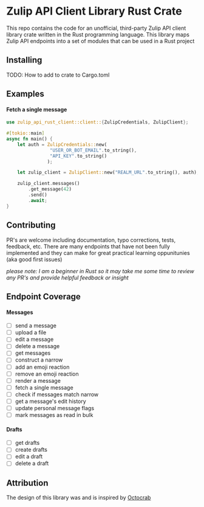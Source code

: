 # Zulip API Client Library Rust Crate

This repo contains the code for an unofficial, third-party Zulip API client library crate written in the Rust programming language. This library maps Zulip API endpoints into a set of modules that can be used in a Rust project

## Installing

TODO: How to add to crate to Cargo.toml

## Examples

#### Fetch a single message

```rust
use zulip_api_rust_client::client::{ZulipCredentials, ZulipClient};

#[tokio::main]
async fn main() {
    let auth = ZulipCredentials::new(
                "USER_OR_BOT_EMAIL".to_string(),
                "API_KEY".to_string()
               );

    let zulip_client = ZulipClient::new("REALM_URL".to_string(), auth); 

    zulip_client.messages()
        .get_message(42)
        .send()
        .await;
}
```

## Contributing

PR's are welcome including documentation, typo corrections, tests, feedback, etc. There are many endpoints that have not been fully implemented and they can make for great practical learning oppunitunies (aka good first issues)

*please note: I am a beginner in Rust so it may take me some time to review any PR's and provide helpful feedback or insight*

## Endpoint Coverage

#### Messages

- [ ] send a message
- [ ] upload a file
- [ ] edit a message
- [ ] delete a message
- [ ] get messages
- [ ] construct a narrow
- [ ] add an emoji reaction
- [ ] remove an emoji reaction
- [ ] render a message
- [ ] fetch a single message
- [ ] check if messages match narrow
- [ ] get a message's edit history
- [ ] update personal message flags
- [ ] mark messages as read in bulk

#### Drafts

- [ ] get drafts
- [ ] create drafts
- [ ] edit a draft
- [ ] delete a draft

## Attribution

The design of this library was and is inspired by [Octocrab](https://github.com/XAMPPRocky/octocrab)

